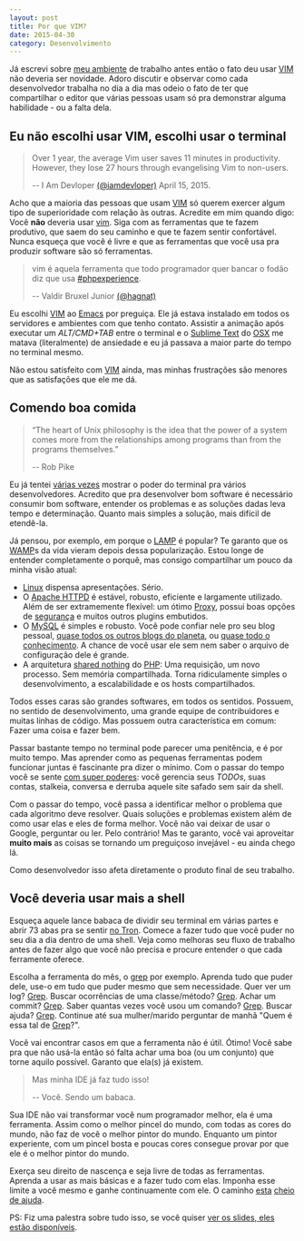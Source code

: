 ```yaml
---
layout: post
title: Por que VIM?
date: 2015-04-30
category: Desenvolvimento
---
```


Já escrevi sobre [meu ambiente][1] de trabalho antes então o fato deu usar [VIM][] não deveria ser novidade. Adoro discutir e observar como cada desenvolvedor trabalha no dia a dia mas odeio o fato de ter que compartilhar o editor que várias pessoas usam só pra demonstrar alguma habilidade - ou a falta dela.

## Eu não escolhi usar VIM, escolhi usar o terminal

> Over 1 year, the average Vim user saves 11 minutes in productivity. However, they lose 27 hours through evangelising Vim to non-users.
>
> -- I Am Devloper [(@iamdevloper)](https://twitter.com/iamdevloper/status/588355053104267264) April 15, 2015.

Acho que a maioria das pessoas que usam [VIM][] só querem exercer algum tipo de superioridade com relação às outras. Acredite em mim quando digo: Você **não** deveria usar [vim][]. Siga com as ferramentas que te fazem produtivo, que saem do seu caminho e que te fazem sentir confortável. Nunca esqueça que você é livre e que as ferramentas que você usa pra produzir software são só ferramentas.

> vim é aquela ferramenta que todo programador quer bancar o fodão diz que usa [#phpexperience](https://twitter.com/hashtag/phpexperience).
>
> -- Valdir Bruxel Junior [(@hagnat)](https://twitter.com/hagnat/status/591981964686708737)

Eu escolhi [VIM][] ao [Emacs][] por preguiça. Ele já estava instalado em todos os servidores e ambientes com que tenho contato. Assistir a animação após executar um *ALT/CMD+TAB* entre o terminal e o [Sublime Text][subl] do [OSX][] me matava (literalmente) de ansiedade e eu já passava a maior parte do tempo no terminal mesmo.

Não estou satisfeito com [VIM][] ainda, mas minhas frustrações são menores que as satisfações que ele me dá.

## Comendo boa comida

> “The heart of Unix philosophy is the idea that the power of a system comes more from the relationships among programs than from the programs themselves.”
>
> -- Rob Pike

Eu já tentei [várias vezes][2] mostrar o poder do terminal pra vários desenvolvedores. Acredito que pra desenvolver bom software é necessário consumir bom software, entender os problemas e as soluções dadas leva tempo e determinação. Quanto mais simples a solução, mais difícil de etendê-la.

Já pensou, por exemplo, em porque o [LAMP][] é popular? Te garanto que os [WAMP][]s da vida vieram depois dessa popularização. Estou longe de entender completamente o porquê, mas consigo compartilhar um pouco da minha visão atual:

- [Linux][] dispensa apresentações. Sério.
- O [Apache HTTPD][httpd] é estável, robusto, eficiente e largamente utilizado. Além de ser extramemente flexível: um ótimo [Proxy][httpd-proxy], possui boas opções de [segurança][httpd-security] e muitos outros plugins embutidos.
- O [MySQL][] é simples e robusto. Você pode confiar nele pro seu blog pessoal, [quase todos os outros blogs do planeta][wordpress], ou [quase todo o conhecimento][wikipedia]. A chance de você usar ele sem nem saber o arquivo de configuração dele é grande.
- A arquitetura [shared nothing][] do [PHP][]: Uma requisição, um novo processo. Sem memória compartilhada. Torna ridiculamente simples o desenvolvimento, a escalabilidade e os hosts compartilhados.

Todos esses caras são grandes softwares, em todos os sentidos. Possuem, no sentido de desenvolvimento, uma grande equipe de contribuidores e muitas linhas de código. Mas possuem outra característica em comum: Fazer uma coisa e fazer bem.

Passar bastante tempo no terminal pode parecer uma penitência, e é por muito tempo. Mas aprender como as pequenas ferramentas podem funcionar juntas é fascinante pra dizer o mínimo. Com o passar do tempo você se sente [com super poderes][crawler]: você gerencia seus *TODOs*, suas contas, stalkeia, conversa e derruba aquele site safado sem sair da shell.

Com o passar do tempo, você passa a identificar melhor o problema que cada algoritmo deve resolver. Quais soluções e problemas existem além de como usar elas e eles de forma melhor. Você não vai deixar de usar o Google, perguntar ou ler. Pelo contrário! Mas te garanto, você vai aproveitar **muito mais** as coisas se tornando um preguiçoso invejável - eu ainda chego lá.

Como desenvolvedor isso afeta diretamente o produto final de seu trabalho.

## Você deveria usar mais a shell

Esqueça aquele lance babaca de dividir seu terminal em várias partes e abrir 73 abas pra se sentir [no Tron][jtnimoy]. Comece a fazer tudo que você puder no seu dia a dia dentro de uma shell. Veja como melhoras seu fluxo de trabalho antes de fazer algo que você não precisa e procure entender o que cada ferramente oferece.

Escolha a ferramenta do mês, o [grep][] por exemplo. Aprenda tudo que puder dele, use-o em tudo que puder mesmo que sem necessidade. Quer ver um log? [Grep][]. Buscar ocorrências de uma classe/método? [Grep][]. Achar um commit? [Grep][]. Saber quantas vezes você usou um comando? [Grep][]. Buscar ajuda? [Grep][]. Continue até sua mulher/marido perguntar de manhã "Quem é essa tal de [Grep][]?".

Você vai encontrar casos em que a ferramenta não é útil. Ótimo! Você sabe pra que não usá-la então só falta achar uma boa (ou um conjunto) que torne aquilo possível. Garanto que ela(s) já existem.

> Mas minha IDE já faz tudo isso!
>
> -- Você. Sendo um babaca.

Sua IDE não vai transformar você num programador melhor, ela é uma ferramenta. Assim como o melhor pincel do mundo, com todas as cores do mundo, não faz de você o melhor pintor do mundo. Enquanto um pintor experiente, com um pincel bosta e poucas cores consegue provar por que ele é o melhor pintor do mundo.

Exerça seu direito de nascença e seja livre de todas as ferramentas. Aprenda a usar as mais básicas e a fazer tudo com elas. Imponha esse limite a você mesmo e ganhe continuamente com ele. O caminho [esta][5] [cheio][6] [de ajuda][7].

PS: Fiz uma palestra sobre tudo isso, se você quiser [ver os slides, eles estão disponíveis][slides].

[slides]: //www.slideshare.net/augustopascutti/porque-vim
[grep]: https://en.wikipedia.org/wiki/Grep
[5]: https://web.archive.org/web/20170718104420/www.linuxcommand.org:80/learning_the_shell.php
[6]: https://www.oreilly.com/openbook/debian/book/ch13_01.html
[7]: https://www.amazon.com/Power-Tools-Third-Shelley-Powers/dp/0596003307
[vim]: https://www.vim.org/
[emacs]: https://www.gnu.org/software/emacs/
[subl]: https://www.sublimetext.com/
[osx]: https://www.apple.com/osx/
[1]: https://blog.augustopascutti.com/desenvolvimento/2013/11/06/Meu_ambiente_de_trabalho.html
[2]: https://www.slideshare.net/augustopascutti/logs-36298518
[linux]: https://kernel.org/
[shared nothing]: https://en.wikipedia.org/wiki/Shared_nothing_architecture
[PHP]: https://php.net/
[mysql]: https://www.mysql.com/
[lamp]: https://en.wikipedia.org/wiki/LAMP_%28software_bundle%29
[wamp]: https://www.wampserver.com/en/
[httpd]: https://httpd.apache.org/
[httpd-security]: https://httpd.apache.org/docs/current/howto/auth.html
[httpd-proxy]: https://httpd.apache.org/docs/current/mod/mod_proxy.html
[wordpress]: https://wordpress.com/
[wikipedia]: https://wikipedia.org/
[crawler]: https://blog.augustopascutti.com/hacks/unix/2013/09/02/Crawler-de-json-com-mongo-em-5-min.html
[jtnimoy]: https://web.archive.org/jtnimoy.com/blogs/projects/14881671-tron-legacy
